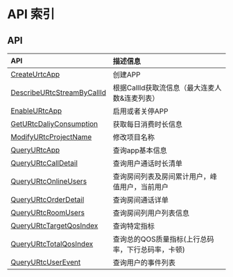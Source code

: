 # API 索引

## API

| API | 描述信息 |
|:---|:---|
|[CreateUrtcApp](api/urtc-api/create_urtc_app)|创建APP|
|[DescribeURtcStreamByCallId](api/urtc-api/describe_urtc_stream_by_call_id)|根据CallId获取流信息（最大连麦人数&连麦列表）|
|[EnableURtcApp](api/urtc-api/enable_urtc_app)|启用或者关停APP|
|[GetURtcDaliyConsumption](api/urtc-api/get_urtc_daliy_consumption)|获取每日消费时长信息|
|[ModifyURtcProjectName](api/urtc-api/modify_urtc_project_name)|修改项目名称|
|[QueryURtcApp](api/urtc-api/query_urtc_app)|查询app基本信息|
|[QueryURtcCallDetail](api/urtc-api/query_urtc_call_detail)|查询用户通话时长清单|
|[QueryURtcOnlineUsers](api/urtc-api/query_urtc_online_users)|查询房间列表及房间累计用户，峰值用户，当前用户|
|[QueryURtcOrderDetail](api/urtc-api/query_urtc_order_detail)|查询房间通话详单|
|[QueryURtcRoomUsers](api/urtc-api/query_urtc_room_users)|查询房间列用户列表信息|
|[QueryURtcTargetQosIndex](api/urtc-api/query_urtc_target_qos_index)|查询特定指标|
|[QueryURtcTotalQosIndex](api/urtc-api/query_urtc_total_qos_index)|查询总的QOS质量指标(上行总码率，下行总码率，卡顿)|
|[QueryURtcUserEvent](api/urtc-api/query_urtc_user_event)|查询用户的事件列表|
